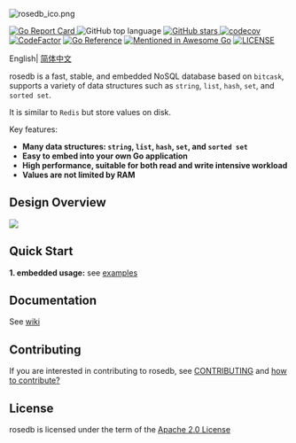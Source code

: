 ![rosedb_ico.png](https://i.loli.net/2021/04/28/gIL2FXZcOesPmyD.png)

[![Go Report Card](https://goreportcard.com/badge/github.com/roseduan/rosedb)&nbsp;](https://goreportcard.com/report/github.com/roseduan/rosedb)![GitHub top language](https://img.shields.io/github/languages/top/roseduan/rosedb)&nbsp;[![GitHub stars](https://img.shields.io/github/stars/roseduan/rosedb)&nbsp;](https://github.com/roseduan/rosedb/stargazers)[![codecov](https://codecov.io/gh/flower-corp/rosedb/branch/main/graph/badge.svg)](https://codecov.io/gh/flower-corp/rosedb) [![CodeFactor](https://www.codefactor.io/repository/github/flower-corp/rosedb/badge)](https://www.codefactor.io/repository/github/flower-corp/rosedb) [![Go Reference](https://pkg.go.dev/badge/github.com/roseduan/rosedb.svg)](https://pkg.go.dev/github.com/roseduan/rosedb) [![Mentioned in Awesome Go](https://awesome.re/mentioned-badge.svg)](https://github.com/avelino/awesome-go#database) [![LICENSE](https://img.shields.io/github/license/flower-corp/rosedb.svg?style=flat-square)](https://github.com/flower-corp/rosedb/blob/main/LICENSE)

English| [简体中文](https://github.com/roseduan/rosedb/blob/main/README-CN.md)

rosedb is a fast, stable, and embedded NoSQL database based on `bitcask`, supports a variety of data structures such as `string`, `list`, `hash`, `set`, and `sorted set`.     

It is similar to `Redis` but store values on disk.

Key features:

* **Many data structures: `string`, `list`, `hash`, `set`, and `sorted set`**
* **Easy to embed into your own Go application**
* **High performance, suitable for both read and write intensive workload**
* **Values are not limited by RAM**

## Design Overview

![](https://github.com/flower-corp/rosedb/blob/main/resource/img/design-overview-rosedb.png)

## Quick Start

**1. embedded usage:** see [examples](https://github.com/flower-corp/rosedb/tree/main/examples)

## Documentation

See [wiki](https://github.com/flower-corp/rosedb/wiki)

## Contributing

If you are interested in contributing to rosedb, see [CONTRIBUTING](https://github.com/roseduan/rosedb/blob/main/CONTRIBUTING.md) and [how to contribute?](https://github.com/flower-corp/rosedb/issues/103)

## License

rosedb is licensed under the term of the [Apache 2.0 License](https://github.com/roseduan/rosedb/blob/main/LICENSE)

